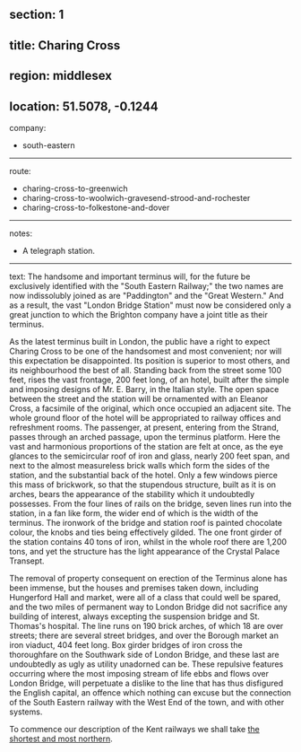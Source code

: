 section: 1
----
title: Charing Cross
----
region: middlesex
----
location: 51.5078, -0.1244
----
company:
- south-eastern
----
route:
- charing-cross-to-greenwich
- charing-cross-to-woolwich-gravesend-strood-and-rochester
- charing-cross-to-folkestone-and-dover
----
notes:
- A telegraph station.
----
text: The handsome and important terminus will, for the future be exclusively identified with the "South Eastern Railway;" the two names are now indissolubly joined as are "Paddington" and the "Great Western." And as a result, the vast "London Bridge Station" must now be considered only a great junction to which the Brighton company have a joint title as their terminus.

As the latest terminus built in London, the public have a right to expect Charing Cross to be one of the handsomest and most convenient; nor will this expectation be disappointed. Its position is superior to most others, and its neighbourhood the best of all. Standing back from the street some 100 feet, rises the vast frontage, 200 feet long, of an hotel, built after the simple and imposing designs of Mr. E. Barry, in the Italian style. The open space between the street and the station will be ornamented with an Eleanor Cross, a facsimile of the original, which once occupied an adjacent site. The whole ground floor of the hotel will be appropriated to railway offices and refreshment rooms. The passenger, at present, entering from the Strand, passes through an arched passage, upon the terminus platform. Here the vast and harmonious proportions of the station are felt at once, as the eye glances to the semicircular roof of iron and glass, nearly 200 feet span, and next to the almost measureless brick walls which form the sides of the station, and the substantial back of the hotel. Only a few windows pierce this mass of brickwork, so that the stupendous structure, built as it is on arches, bears the appearance of the stability which it undoubtedly possesses. From the four lines of rails on the bridge, seven lines run into the station, in a fan like form, the wider end of which is the width of the terminus. The ironwork of the bridge and station roof is painted chocolate colour, the knobs and ties being effectively gilded. The one front girder of the station contains 40 tons of iron, whilst in the whole roof there are 1,200 tons, and yet the structure has the light appearance of the Crystal Palace Transept.

The removal of property consequent on erection of the Terminus alone has been immense, but the houses and premises taken down, including Hungerford Hall and market, were all of a class that could well be spared, and the two miles of permanent way to London Bridge did not sacrifice any building of interest, always excepting the suspension bridge and St. Thomas's hospital. The line runs on 190 brick arches, of which 18 are over streets; there are several street bridges, and over the Borough market an iron viaduct, 404 feet long. Box girder bridges of iron cross the thoroughfare on the Southwark side of London Bridge, and these last are undoubtedly as ugly as utility unadorned can be. These repulsive features occurring where the most imposing stream of life ebbs and flows over London Bridge, will perpetuate a dislike to the line that has thus disfigured the English capital, an offence which nothing can excuse but the connection of the South Eastern railway with the West End of the town, and with other systems.

To commence our description of the Kent railways we shall take [the shortest and most northern](/routes/charing-cross-to-greenwich).
